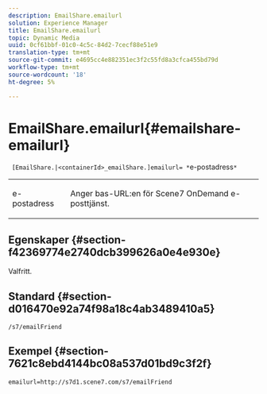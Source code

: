```yaml
---
description: EmailShare.emailurl
solution: Experience Manager
title: EmailShare.emailurl
topic: Dynamic Media
uuid: 0cf61bbf-01c0-4c5c-84d2-7cecf88e51e9
translation-type: tm+mt
source-git-commit: e4695cc4e882351ec3f2c55fd8a3cfca455bd79d
workflow-type: tm+mt
source-wordcount: '18'
ht-degree: 5%

---
```



# EmailShare.emailurl{#emailshare-emailurl}

` [EmailShare.|<containerId>_emailShare.]emailurl= *`e-postadress`*`

<table id="table_5321841E90C941678F32AAF995CDC257"> 
 <tbody> 
  <tr> 
   <td colname="col1"> <p><span class="codeph"><span class="varname"> e-postadress</span></span> </p> </td> 
   <td colname="col2"> <p> Anger bas-URL:en för Scene7 OnDemand e-posttjänst. </p> </td> 
  </tr> 
 </tbody> 
</table>

## Egenskaper {#section-f42369774e2740dcb399626a0e4e930e}

Valfritt.

## Standard {#section-d016470e92a74f98a18c4ab3489410a5}

`/s7/emailFriend`

## Exempel {#section-7621c8ebd4144bc08a537d01bd9c3f2f}

`emailurl=http://s7d1.scene7.com/s7/emailFriend`
